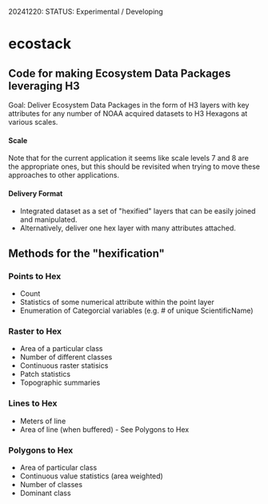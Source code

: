 20241220: STATUS: Experimental / Developing

# ecostack 
## Code for making Ecosystem Data Packages leveraging H3
Goal: Deliver Ecosystem Data Packages in the form of H3 layers with key attributes for any number of NOAA acquired datasets to H3 Hexagons at various scales. 

#### Scale
Note that for the current application it seems like scale levels 7 and 8 are the appropriate ones, but this should be revisited when trying to move these approaches to other applications.  

#### Delivery Format

- Integrated dataset as a set of "hexified" layers that can be easily joined and manipulated.  
- Alternatively, deliver one hex layer with many attributes attached.  

## Methods for the "hexification"

### Points to Hex
- Count
- Statistics of some numerical attribute within the point layer
- Enumeration of Categorcial variables (e.g. # of unique ScientificName)
### Raster to Hex
- Area of a particular class
- Number of different classes
- Continuous raster statisics
- Patch statistics
- Topographic summaries
### Lines to Hex
- Meters of line
- Area of line (when buffered) - See Polygons to Hex
### Polygons to Hex
- Area of particular class
- Continuous value statistics (area weighted)
- Number of classes
- Dominant class

